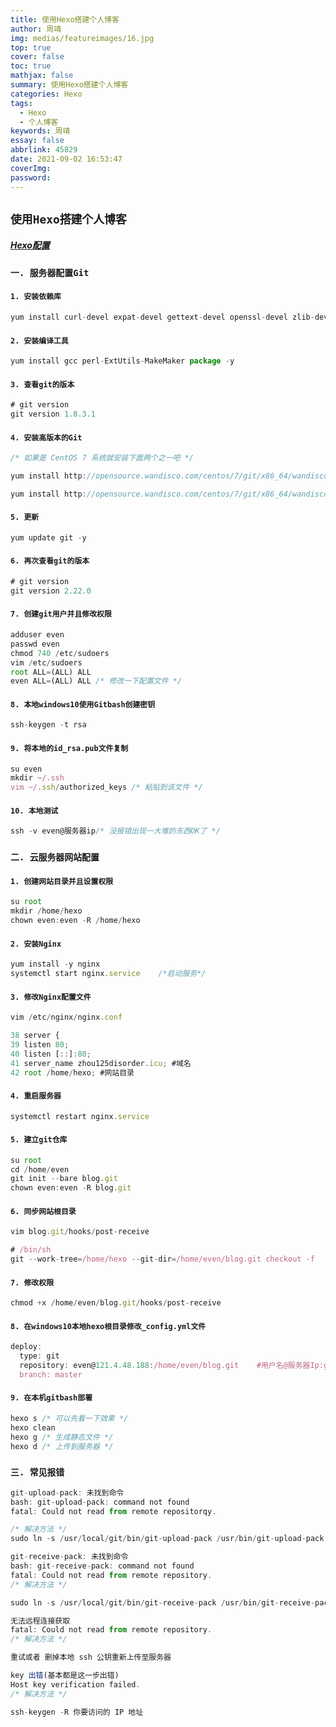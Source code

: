 ```yaml
---
title: 使用Hexo搭建个人博客
author: 周靖
img: medias/featureimages/16.jpg
top: true
cover: false
toc: true
mathjax: false
summary: 使用Hexo搭建个人博客
categories: Hexo
tags:
  - Hexo
  - 个人博客
keywords: 周靖
essay: false
abbrlink: 45829
date: 2021-09-02 16:53:47
coverImg:
password:
---
```


## `使用Hexo搭建个人博客`

##### [Hexo配置](https://gitee.com/yafine66/hexo-theme-matery)

### `一. 服务器配置Git`

#### `1. 安装依赖库`

```js
yum install curl-devel expat-devel gettext-devel openssl-devel zlib-devel -y
```

#### `2. 安装编译工具`

```js
yum install gcc perl-ExtUtils-MakeMaker package -y
```

#### `3. 查看git的版本`

```js
# git version
git version 1.8.3.1
```

#### `4. 安装高版本的Git`

```js
/* 如果是 CentOS 7 系统就安装下面两个之一吧 */

yum install http://opensource.wandisco.com/centos/7/git/x86_64/wandisco-git-release-7-1.noarch.rpm -y

yum install http://opensource.wandisco.com/centos/7/git/x86_64/wandisco-git-release-7-2.noarch.rpm -y

```

#### `5. 更新`

```js
yum update git -y
```

#### `6. 再次查看git的版本`

```js
# git version
git version 2.22.0
```

#### `7. 创建git用户并且修改权限`

```js
adduser even
passwd even
chmod 740 /etc/sudoers
vim /etc/sudoers
root ALL=(ALL) ALL
even ALL=(ALL) ALL /* 修改一下配置文件 */
```

#### `8. 本地windows10使用Gitbash创建密钥`

```js
ssh-keygen -t rsa
```

#### `9. 将本地的id_rsa.pub文件复制`

```js
su even
mkdir ~/.ssh
vim ~/.ssh/authorized_keys /* 粘贴到该文件 */
```

#### `10. 本地测试`

```js
ssh -v even@服务器ip/* 没报错出现一大堆的东西OK了 */
```

### `二. 云服务器网站配置`

#### `1. 创建网站目录并且设置权限`

```js
su root
mkdir /home/hexo
chown even:even -R /home/hexo
```

#### `2. 安装Nginx`

```js
yum install -y nginx
systemctl start nginx.service    /*启动服务*/
```

#### `3. 修改Nginx配置文件`

```js
vim /etc/nginx/nginx.conf

38 server {
39 listen 80;
40 listen [::]:80;
41 server_name zhou125disorder.icu; #域名
42 root /home/hexo; #网站目录
```

#### `4. 重启服务器`

```js
systemctl restart nginx.service
```

#### `5. 建立git仓库`

```js
su root
cd /home/even
git init --bare blog.git
chown even:even -R blog.git
```

#### `6. 同步网站根目录`

```js
vim blog.git/hooks/post-receive

# /bin/sh
git --work-tree=/home/hexo --git-dir=/home/even/blog.git checkout -f
```

#### `7. 修改权限`

```js
chmod +x /home/even/blog.git/hooks/post-receive
```

#### `8. 在windows10本地hexo根目录修改_config.yml文件`

```js
deploy:
  type: git
  repository: even@121.4.48.188:/home/even/blog.git    #用户名@服务器Ip:git仓库位置
  branch: master
```

#### `9. 在本机gitbash部署`

```js
hexo s /* 可以先看一下效果 */
hexo clean
hexo g /* 生成静态文件 */
hexo d /* 上传到服务器 */
```

### `三. 常见报错`

```js
git-upload-pack: 未找到命令
bash: git-upload-pack: command not found
fatal: Could not read from remote repositorqy.

/* 解决方法 */
sudo ln -s /usr/local/git/bin/git-upload-pack /usr/bin/git-upload-pack
```

```js
git-receive-pack: 未找到命令
bash: git-receive-pack: command not found
fatal: Could not read from remote repository.
/* 解决方法 */

sudo ln -s /usr/local/git/bin/git-receive-pack /usr/bin/git-receive-pack
```

```js
无法远程连接获取
fatal: Could not read from remote repository.
/* 解决方法 */

重试或者 删掉本地 ssh 公钥重新上传至服务器
```

```js
key 出错(基本都是这一步出错)
Host key verification failed.
/* 解决方法 */

ssh-keygen -R 你要访问的 IP 地址
```
